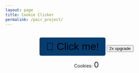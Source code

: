```yaml
---
layout: page
title: Cookie Clicker
permalink: /pair_project/
---
```


<html lang="en">
<head>
    <meta charset="UTF-8">
    <meta name="viewport" content="width=device-width, initial-scale=1.0">
    <style>
        /* Scoped styles to avoid conflicts with Cayman theme */
        .cookie-clicker-container {
            text-align: center;
            padding: 20px;
        }
        #cookieButton {
            font-size: 2rem;
            padding: 10px 20px;
            cursor: pointer;
            background-color: #073d6e;
            border: none;
            border-radius: 5px;
        }
        #cookieButton:hover {
            background-color: #E67E22;
        }
        #cookieCount {
            font-size: 1.5rem;
        }
    </style>
</head>
<body>
    <div class="cookie-clicker-container">
        <button id="cookieButton"> 🍪 Click me!</button>
        <button id="upgradeButton"> 2x upgrade</button>
        <p>Cookies: <span id="cookieCount">0</span></p>
    </div>
    <script>
        document.addEventListener('DOMContentLoaded', () => {
            let cookieCount = 0;
            let multiplier  = 1;
            let upgradePrice = 20;
            const cookieButton = document.getElementById('cookieButton');
            const upgradeButton = document.getElementById('upgradeButton');
            const cookieCountDisplay = document.getElementById('cookieCount');
            upgradeButton.textContent = "2x Price:" + upgradePrice
            cookieButton.addEventListener('click', () => {
                cookieCount += multiplier;
                cookieCountDisplay.textContent = cookieCount;
                upgradeButton.textContent = "2x Price:" + upgradePrice
            });
            upgradeButton.addEventListener('click', () => {
                if (cookieCount > upgradePrice){
                    cookieCount -= upgradePrice;
                    cookieCountDisplay.textContent = cookieCount;
                    multiplier = multiplier * 2;
                    upgradePrice  = upgradePrice*(2**multiplier);
                    upgradeButton.textContent = "2x Price:" + upgradePrice
                }
                else{
                    alert("Not Enough 🍪 for upgrade")
                }
            });
        });
    </script>
</body>
</html>

